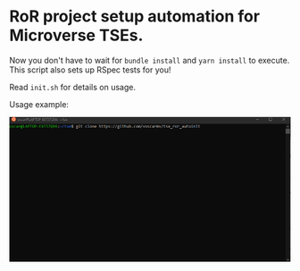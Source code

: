 # RoR project setup automation for Microverse TSEs.

Now you don't have to wait for `bundle install` and `yarn install` to execute. This script also sets up RSpec tests for you!

Read `init.sh` for details on usage.

Usage example:

![Animated usage example.](./usage2.gif)
